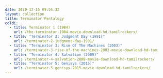 ```yaml
---
date: 2020-12-15 09:56:32
layout: collection
title: Terminator Pentalogy
coldi:
  - title: Terminator 1 (1984)
    url: /the-terminator-1984-movie-download-hd-tamilrockers/
  - title: "Terminator 2: Judgment Day (1991)"
    url: /terminator-2-judgment-day-1991/
  - title: "Terminator 3: Rise Of The Machines (2003)"
    url: /terminator-3-rise-of-the-machines-2003-movie-download-hd-tamilrockers/
  - title: "Terminator 4: Salvation (2009)"
    url: /terminator-4-salvation-2009-movie-download-hd-tamilrockers/
  - title: "Terminator 5: Genisys (2015)"
    url: /terminator-5-genisys-2015-movie-download-hd-tamilrockers/
---
```

